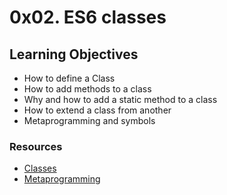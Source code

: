 # 0x02. ES6 classes

## Learning Objectives
- How to define a Class
- How to add methods to a class
- Why and how to add a static method to a class
- How to extend a class from another
- Metaprogramming and symbols

### Resources
- [Classes](https://developer.mozilla.org/en-US/docs/Web/JavaScript/Reference/Classes)
- [Metaprogramming](https://www.keithcirkel.co.uk/metaprogramming-in-es6-symbols/#symbolspecies)
